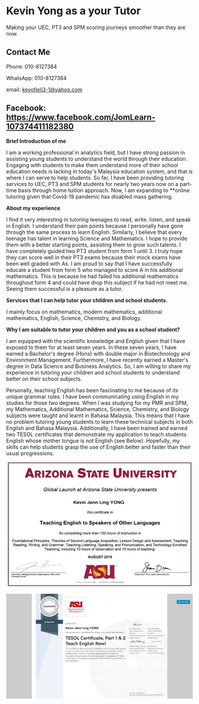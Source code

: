 # Kevin Yong as a your Tutor

Making your UEC, PT3 and SPM scoring journeys smoother than they are now.


## Contact Me

Phone:    010-8127384

WhatsApp: 010-8127384

email:    keyofjeli3-1@yahoo.com

Facebook: https://www.facebook.com/JomLearn-107374411182380
---------------------------------------------------------------------------------------------------------------------------------------------------------------

**Brief Introduction of me**

I am a working professional in analytics field, but I have strong passion in assisting young students to understand the world through their education. Engaging with students  to make them understand more of their school education needs is lacking in today's Malaysia education system, and that is where I can serve to help students. So far, I have been providing tutoring services to UEC, PT3 and SPM students for nearly two years now on a part-time basis through home tuition approach. Now, I am expanding to **online tutoring given that Covid-19 pandemic has disabled mass gathering.

**About my experience**

I find it very interesting in tutoring teenages to read, write. listen, and speak in English. I understand their pain points because I personally have gone through the same process to learn English. Similarly, I believe that every teenage has talent in learning Science and Mathematics. I hope to provide them with a better starting points,  assisting them to grow such talents. I have completely guided two PT3 student from form 1 until 3. I truly hope they can score well in their PT3 exams because their mock exams have been well graded with As. I am proud to say that I have successfully educate a student from form 5 who managed to score A in his additional mathematics. This is because he had failed his additional mathematics throughout form 4 and could have drop this subject if he had not meet me. Seeing them successful is a pleasure as a tutor. 


**Services that I can help tutor your children and school students.**

I mainly focus on mathematics, modern mathematics, additional mathematics, English, Science, Chemistry, and Biology.

**Why I am suitable to tutor your children and you as a school student?**

I am equipped with the scientific knowledge and English given that I have exposed to them for at least seven years. In these seven years, I have earned a Bachelor's degree (Hons) with double major in Biotechnology and Environment Management. Furthermore, I have recently earned a Master's degree in Data Science and Business Analytics. So, I am willing to share my experience in tutoring your children and school students to understand better on their school subjects. 

Personally, teaching English has been fascinating to me because of its unique grammar rules. I have been communicating using English in my studies for those two degrees. When I was studying for my PMR and SPM, my Mathematics, Additional Mathematics, Science, Chemistry, and Biology subjects were taught and learnt in Bahasa Malaysia. This means that I have no problem tutoring young students to learn these technical subjects in both English and Bahasa Malaysia. Additionally, I have been trained and earned two TESOL certificates that demonstrate my application to teach students English whose mother tongue is not English (see Below). Hopefully, my skills can help students grasp the use of English better and faster than their usual progressions.

![](/TESOL_full.JPG)


![](image/tesol_p2.jpg)
